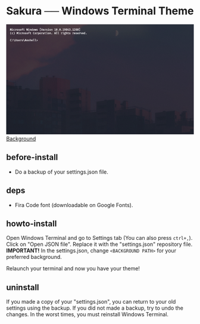 # Sakura ── Windows Terminal Theme
![Preview Image](preview.png)
[Background](bg.jpg)

## before-install
* Do a backup of your settings.json file.

## deps
* Fira Code font (downloadable on Google Fonts).

## howto-install
Open Windows Terminal and go to Settings tab (You can also press `ctrl+,`). Click on "Open JSON file".
Replace it with the "settings.json" repository file. **IMPORTANT!** In the settings.json, change `<BACKGROUND PATH>` for your preferred background.

Relaunch your terminal and now you have your theme!

## uninstall
If you made a copy of your "settings.json", you can return to your old settings using the backup. If you did not made a backup, try to undo the changes. In the worst times, you must reinstall Windows Terminal.